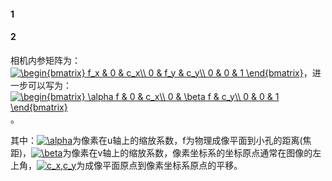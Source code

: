 #### 1

#### 2
相机内参矩阵为：<a href="https://www.codecogs.com/eqnedit.php?latex=\begin{bmatrix}&space;f_x&space;&&space;0&space;&&space;c_x\\&space;0&space;&&space;f_y&space;&&space;c_y\\&space;0&space;&&space;0&space;&&space;1&space;\end{bmatrix}" target="_blank"><img src="https://latex.codecogs.com/gif.latex?\begin{bmatrix}&space;f_x&space;&&space;0&space;&&space;c_x\\&space;0&space;&&space;f_y&space;&&space;c_y\\&space;0&space;&&space;0&space;&&space;1&space;\end{bmatrix}" title="\begin{bmatrix} f_x & 0 & c_x\\ 0 & f_y & c_y\\ 0 & 0 & 1 \end{bmatrix}" /></a>，进一步可以写为：<a href="https://www.codecogs.com/eqnedit.php?latex=\begin{bmatrix}&space;\alpha&space;f&space;&&space;0&space;&&space;c_x\\&space;0&space;&&space;\beta&space;f&space;&&space;c_y\\&space;0&space;&&space;0&space;&&space;1&space;\end{bmatrix}" target="_blank"><img src="https://latex.codecogs.com/gif.latex?\begin{bmatrix}&space;\alpha&space;f&space;&&space;0&space;&&space;c_x\\&space;0&space;&&space;\beta&space;f&space;&&space;c_y\\&space;0&space;&&space;0&space;&&space;1&space;\end{bmatrix}" title="\begin{bmatrix} \alpha f & 0 & c_x\\ 0 & \beta f & c_y\\ 0 & 0 & 1 \end{bmatrix}" /></a>。

其中：<a href="https://www.codecogs.com/eqnedit.php?latex=\alpha" target="_blank"><img src="https://latex.codecogs.com/gif.latex?\alpha" title="\alpha" /></a>为像素在u轴上的缩放系数，f为物理成像平面到小孔的距离(焦距)，<a href="https://www.codecogs.com/eqnedit.php?latex=\beta" target="_blank"><img src="https://latex.codecogs.com/gif.latex?\beta" title="\beta" /></a>为像素在v轴上的缩放系数，像素坐标系的坐标原点通常在图像的左上角，<a href="https://www.codecogs.com/eqnedit.php?latex=c_x,c_y" target="_blank"><img src="https://latex.codecogs.com/gif.latex?c_x,c_y" title="c_x,c_y" /></a>为成像平面原点到像素坐标系原点的平移。
